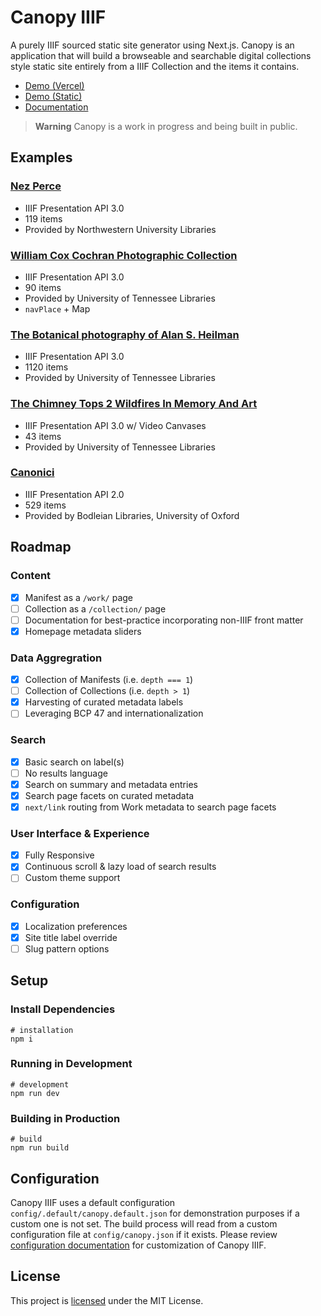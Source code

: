 # Canopy IIIF

A purely IIIF sourced static site generator using Next.js. Canopy is an application that will build a browseable and searchable digital collections style static site entirely from a IIIF Collection and the items it contains.

- [Demo (Vercel)](https://canopy-iiif.vercel.app/)
- [Demo (Static)](https://canopy-iiif.github.io/canopy-iiif/)
- [Documentation](https://canopy-iiif.vercel.app/about)

> **Warning**
> Canopy is a work in progress and being built in public.

## Examples

### [Nez Perce](https://canopy-iiif-git-nez-perce-iiif.vercel.app/)

- IIIF Presentation API 3.0
- 119 items
- Provided by Northwestern University Libraries

### [William Cox Cochran Photographic Collection](https://canopy-iiif.vercel.app/)

- IIIF Presentation API 3.0
- 90 items
- Provided by University of Tennessee Libraries
- `navPlace` + Map

### [The Botanical photography of Alan S. Heilman](https://canopy-iiif-git-heilman-mathewjordan.vercel.app/)

- IIIF Presentation API 3.0
- 1120 items
- Provided by University of Tennessee Libraries

### [The Chimney Tops 2 Wildfires In Memory And Art](https://canopy-iiif-git-rfta-artists-mathewjordan.vercel.app/)

- IIIF Presentation API 3.0 w/ Video Canvases
- 43 items
- Provided by University of Tennessee Libraries

### [Canonici](https://canopy-iiif-git-canonici-mathewjordan.vercel.app/)

- IIIF Presentation API 2.0
- 529 items
- Provided by Bodleian Libraries, University of Oxford

## Roadmap

### Content

- [x] Manifest as a `/work/` page
- [ ] Collection as a `/collection/` page
- [ ] Documentation for best-practice incorporating non-IIIF front matter
- [x] Homepage metadata sliders

### Data Aggregration

- [x] Collection of Manifests (i.e. `depth === 1`)
- [ ] Collection of Collections (i.e. `depth > 1`)
- [x] Harvesting of curated metadata labels
- [ ] Leveraging BCP 47 and internationalization

### Search

- [x] Basic search on label(s)
- [ ] No results language
- [x] Search on summary and metadata entries
- [x] Search page facets on curated metadata
- [x] `next/link` routing from Work metadata to search page facets

### User Interface & Experience

- [x] Fully Responsive
- [x] Continuous scroll & lazy load of search results
- [ ] Custom theme support

### Configuration

- [x] Localization preferences
- [x] Site title label override
- [ ] Slug pattern options

## Setup

### Install Dependencies

```shell
# installation
npm i
```

### Running in Development

```shell
# development
npm run dev
```

### Building in Production

```shell
# build
npm run build
```

## Configuration

Canopy IIIF uses a default configuration `config/.default/canopy.default.json` for demonstration purposes if a custom one is not set. The build process will read from a custom configuration file at `config/canopy.json` if it exists. Please review [configuration documentation](https://canopy-iiif.vercel.app/about) for customization of Canopy IIIF.

## License

This project is [licensed](https://github.com/canopy-iiif/canopy-iiif/blob/main/LICENSE) under the MIT License.
